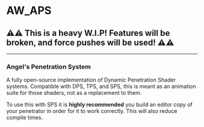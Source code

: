 # AW_APS

## ⚠️⚠️ This is a heavy W.I.P! Features will be broken, and force pushes will be used! ⚠️⚠️

---

### Angel's Penetration System

A fully open-source implementation of Dynamic Penetration Shader systems. Compatible with DPS, TPS, and SPS, this is meant as an animation suite for those shaders, not as a replacement to them. 

To use this with SPS it is **highly recommended** you build an editor copy of your penetrator in order for it to work correctly. This will also reduce compile times.